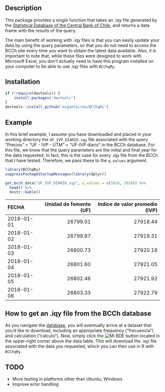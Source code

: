 
## Description

This package provides a single function that takes an .iqy file
generated by the [Statistical Database of the Central Bank of
Chile](https://si3.bcentral.cl/siete), and returns a data frame with the
results of the query.

The main benefit of working with .iqy files is that you can easily
update your data by using the query parameters, so that you do not need
to access the BCCh site every time you want to obtain the latest data
available. Also, it is important to note that, while these files were
designed to work with Microsoft Excel, you don’t actually need to have
this program installed on your computer to be able to use .iqy files
with `BCChqRy`.

## Installation

``` r
if (!require(devtools)) {
    install.packages('devtools')
}
devtools::install_github('miguelbiron/BCChqRy')
```

## Example

In this brief example, I assume you have downloaded and placed in your
working directory the `UF_IVP_DIARIO.iqy` file associated with the query
“Precios” \> “UF - IVP - UTM” \> “UF-IVP diario” in the BCCh database.
For this file, we know that the query parameters are the initial and
final year for the data requested. In fact, this is the case for every
.iqy file from the BCCh that I have tested. Therefore, we pass these to
the `q_values` argument.

``` r
library(BCChqRy)
suppressPackageStartupMessages(library(dplyr))

get_bcch_data("UF_IVP_DIARIO.iqy", q_values = c(2018, 2018)) %>% 
  head() %>% 
  knitr::kable()
```

| FECHA      | Unidad de fomento (UF) | Indice de valor promedio (IVP) |
| :--------- | ---------------------: | -----------------------------: |
| 2018-01-01 |               26799.01 |                       27918.44 |
| 2018-01-02 |               26799.87 |                       27919.31 |
| 2018-01-03 |               26800.73 |                       27920.18 |
| 2018-01-04 |               26801.60 |                       27921.05 |
| 2018-01-05 |               26802.46 |                       27921.92 |
| 2018-01-06 |               26803.33 |                       27922.79 |

## How to get an .iqy file from the BCCh database

As you navigate the [database](https://si3.bcentral.cl/siete), you will
eventually arrive at a dataset that you’d like to download, including an
appropriate frequency (“frecuencia”) and calculation (“calculo”). Now,
simply click the ![Mi
BDE](https://si3.bcentral.cl/Siete/Includes/css/images/cart_iqy8.png)
button located in the upper-right corner above the data table. This will
download the .iqy file associated with the data you requested, which you
can then use in R with `BCChqRy`.

## TODO

  - More testing in platforms other than Ubuntu, Windows
  - Improve error handling
